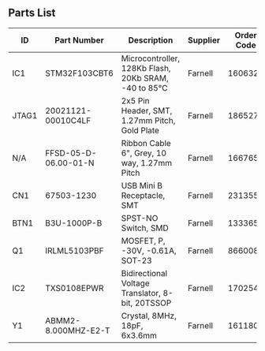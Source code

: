 ## Parts List

| ID | Part Number | Description | Supplier | Order Code | Quantity
| --- | --- | --- | --- | --- | ---
| IC1 | STM32F103CBT6 | Microcontroller, 128Kb Flash, 20Kb SRAM, -40 to 85°C | Farnell | 1606327 | 1
| JTAG1 | 20021121-00010C4LF | 2x5 Pin Header, SMT, 1.27mm Pitch, Gold Plate | Farnell | 1865279 | 1
| N/A | FFSD-05-D-06.00-01-N | Ribbon Cable 6", Grey, 10 way, 1.27mm Pitch | Farnell | 1667659 | 1
| CN1 | 67503-1230 | USB Mini B Receptacle, SMT | Farnell | 2313554 | 1
| BTN1 | B3U-1000P-B | SPST-NO Switch, SMD | Farnell | 1333654 | 1
| Q1 | IRLML5103PBF | MOSFET, P, -30V, -0.61A, SOT-23 | Farnell | 8660085 | 1
| IC2 | TXS0108EPWR | Bidirectional Voltage Translator, 8-bit, 20TSSOP | Farnell | 1702548 | 1
| Y1 | ABMM2-8.000MHZ-E2-T | Crystal, 8MHz, 18pF, 6x3.6mm | Farnell | 1611803 | 1

